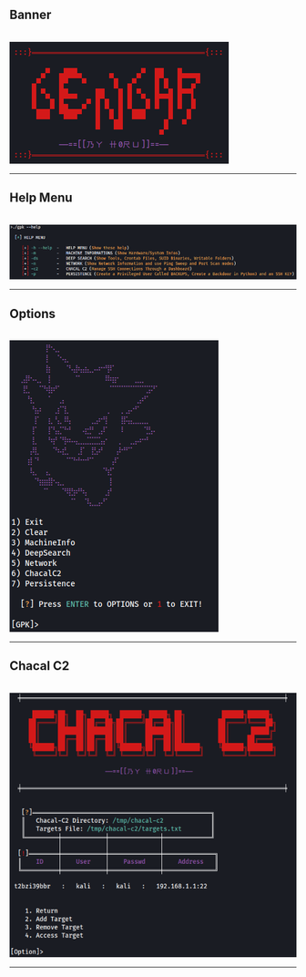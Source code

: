 ## Banner
                    ![image](https://github.com/h0ru/gpk/blob/main/images/gengar.png)

---

## Help Menu

                    ![image](https://github.com/h0ru/gpk/blob/main/images/help.png)

---

## Options

                    ![image](https://github.com/h0ru/gpk/blob/main/images/options.png)

---


## Chacal C2

                    ![image](https://github.com/h0ru/gpk/blob/main/images/chacalc2.png)

---
